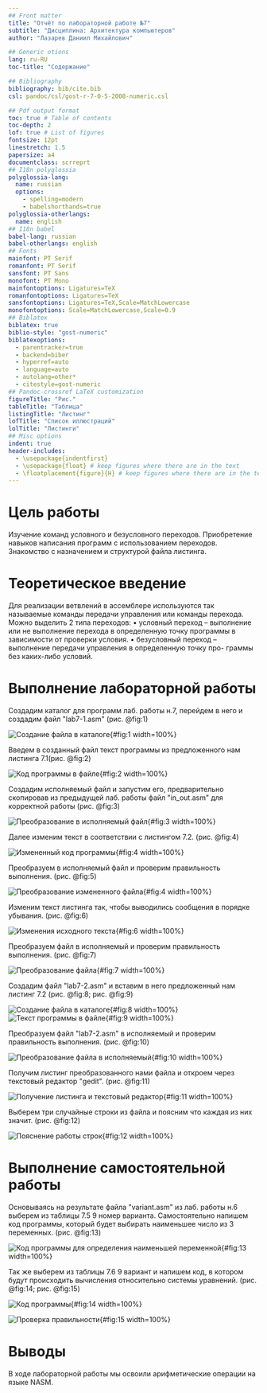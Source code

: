 ```yaml
---
## Front matter
title: "Отчёт по лабораторной работе №7"
subtitle: "Дисциплина: Архитектура компьютеров"
author: "Лазарев Даниил Михайлович"

## Generic otions
lang: ru-RU
toc-title: "Содержание"

## Bibliography
bibliography: bib/cite.bib
csl: pandoc/csl/gost-r-7-0-5-2008-numeric.csl

## Pdf output format
toc: true # Table of contents
toc-depth: 2
lof: true # List of figures
fontsize: 12pt
linestretch: 1.5
papersize: a4
documentclass: scrreprt
## I18n polyglossia
polyglossia-lang:
  name: russian
  options:
	- spelling=modern
	- babelshorthands=true
polyglossia-otherlangs:
  name: english
## I18n babel
babel-lang: russian
babel-otherlangs: english
## Fonts
mainfont: PT Serif
romanfont: PT Serif
sansfont: PT Sans
monofont: PT Mono
mainfontoptions: Ligatures=TeX
romanfontoptions: Ligatures=TeX
sansfontoptions: Ligatures=TeX,Scale=MatchLowercase
monofontoptions: Scale=MatchLowercase,Scale=0.9
## Biblatex
biblatex: true
biblio-style: "gost-numeric"
biblatexoptions:
  - parentracker=true
  - backend=biber
  - hyperref=auto
  - language=auto
  - autolang=other*
  - citestyle=gost-numeric
## Pandoc-crossref LaTeX customization
figureTitle: "Рис."
tableTitle: "Таблица"
listingTitle: "Листинг"
lofTitle: "Список иллюстраций"
lolTitle: "Листинги"
## Misc options
indent: true
header-includes:
  - \usepackage{indentfirst}
  - \usepackage{float} # keep figures where there are in the text
  - \floatplacement{figure}{H} # keep figures where there are in the text
---
```


# Цель работы

Изучение команд условного и безусловного переходов. Приобретение навыков написания программ с использованием переходов. Знакомство с назначением и структурой файла листинга.

# Теоретическое введение

Для реализации ветвлений в ассемблере используются так называемые команды передачи
управления или команды перехода. Можно выделить 2 типа переходов:
• условный переход – выполнение или не выполнение перехода в определенную точку
программы в зависимости от проверки условия.
• безусловный переход – выполнение передачи управления в определенную точку про-
граммы без каких-либо условий.

# Выполнение лабораторной работы

  Создадим каталог для программ лаб. работы н.7, перейдем в него и создадим файл "lab7-1.asm" (рис. @fig:1)

![Создание файла в каталоге](image/1_mkdir_touch.jpg){#fig:1 width=100%}

  Введем в созданный файл текст программы из предложенного нам листинга 7.1(рис. @fig:2)
  
![Код программы в файле](image/2_list7.1.jpg){#fig:2 width=100%}
  
  Создадим исполняемый файл и запустим его, предварительно скопировав из предыдущей лаб. работы файл "in_out.asm" для корректной работы (рис. @fig:3)
  
![Преобразование в исполняемый файл](image/3_nasm7.1.jpg){#fig:3 width=100%}
 
  Далее изменим текст в соответствии с листингом 7.2. (рис. @fig:4)
  
![Измененный код программы](image/4_list7.2.jpg){#fig:4 width=100%}

  Преобразуем в исполняемый файл и проверим правильность выполнения. (рис. @fig:5)
  
![Преобразование измененного файла](image/5_nasm7.2.jpg){#fig:4 width=100%}
 
  Изменим текст листинга так, чтобы выводились сообщения в порядке убывания. (рис. @fig:6)

![Изменения исходного текста](image/6_list7.2_fixed.jpg){#fig:6 width=100%}

  Преобразуем файл в исполняемый и проверим правильность выполнения. (рис. @fig:7)

![Преобразование файла](image/7_nasm7.2_fixed.jpg){#fig:7 width=100%}

  Создадим файл "lab7-2.asm" и вставим в него предложенный нам листинг 7.2 (рис. @fig:8; рис. @fig:9)

![Создание файла в каталоге](image/8_touch.jpg){#fig:8 width=100%}
![Текст программы в файле](image/9_list7.3.jpg){#fig:9 width=100%}

  Преобразуем файл "lab7-2.asm" в исполняемый и проверим правильность выполнения. (рис. @fig:10)

![Преобразование файла в исполняемый](image/10_nasm7.3.jpg){#fig:10 width=100%}

  Получим листинг преобразованного нами файла и откроем через  текстовый редактор "gedit". (рис. @fig:11)

![Получение листинга и текстовый редактор](image/11_nasm_gedit.jpg){#fig:11 width=100%}

  Выберем три случайные строки из файла и поясним что каждая из них значит. (рис. @fig:12)

![Пояснение работы строк](image/12_3_str.jpg){#fig:12 width=100%}

# Выполнение самостоятельной работы
  
  Основываясь на результате файла "variant.asm" из лаб. работы н.6 выберем из таблицы 7.5 9 номер варианта. Самостоятельно напишем код программы, который будет выбирать наименьшее число из 3 переменных. (рис. @fig:13)

![Код программы для определения наименьшей переменной](image/sr_1task.jpg){#fig:13 width=100%}

  Так же выберем из таблицы 7.6 9 вариант и напишем код, в котором будут происходить вычисления относительно системы уравнений. (рис. @fig:14; рис. @fig:15)

![Код программы](image/kod_sr2.jpg){#fig:14 width=100%}

![Проверка правильности](image/sr_2task.jpg){#fig:15 width=100%}
 
# Выводы

В ходе лабораторной работы мы освоили арифметические операции на языке NASM.
